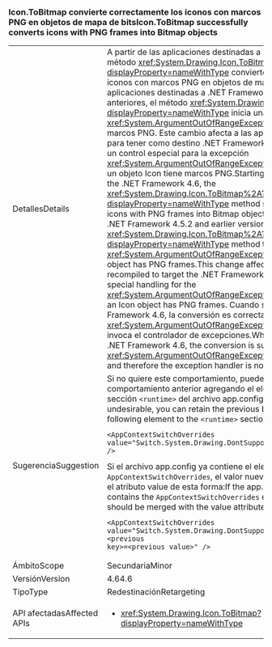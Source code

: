 ### <a name="icontobitmap-successfully-converts-icons-with-png-frames-into-bitmap-objects"></a><span data-ttu-id="09970-101">Icon.ToBitmap convierte correctamente los iconos con marcos PNG en objetos de mapa de bits</span><span class="sxs-lookup"><span data-stu-id="09970-101">Icon.ToBitmap successfully converts icons with PNG frames into Bitmap objects</span></span>

|   |   |
|---|---|
|<span data-ttu-id="09970-102">Detalles</span><span class="sxs-lookup"><span data-stu-id="09970-102">Details</span></span>|<span data-ttu-id="09970-103">A partir de las aplicaciones destinadas a .NET Framework 4.6, el método <xref:System.Drawing.Icon.ToBitmap%2A?displayProperty=nameWithType> convierte correctamente los iconos con marcos PNG en objetos de mapa de bits. En las aplicaciones destinadas a .NET Framework 4.5.2 y versiones anteriores, el método <xref:System.Drawing.Icon.ToBitmap%2A?displayProperty=nameWithType> inicia una excepción <xref:System.ArgumentOutOfRangeException> si el objeto Icon tiene marcos PNG. Este cambio afecta a las aplicaciones recompiladas para tener como destino .NET Framework 4.6 y que implementan un control especial para la excepción <xref:System.ArgumentOutOfRangeException> que se inicia cuando un objeto Icon tiene marcos PNG.</span><span class="sxs-lookup"><span data-stu-id="09970-103">Starting with the apps that target the .NET Framework 4.6, the <xref:System.Drawing.Icon.ToBitmap%2A?displayProperty=nameWithType> method successfully converts icons with PNG frames into Bitmap objects.In apps that target the .NET Framework 4.5.2 and earlier versions, the  <xref:System.Drawing.Icon.ToBitmap%2A?displayProperty=nameWithType> method throws an <xref:System.ArgumentOutOfRangeException> exception if the Icon object has PNG frames.This change affects apps that are recompiled to target the .NET Framework 4.6 and that implement special handling for the <xref:System.ArgumentOutOfRangeException> that is thrown when an Icon object has PNG frames.</span></span> <span data-ttu-id="09970-104">Cuando se ejecuta en .NET Framework 4.6, la conversión es correcta, ya no se genera un <xref:System.ArgumentOutOfRangeException> y, por tanto, ya no se invoca el controlador de excepciones.</span><span class="sxs-lookup"><span data-stu-id="09970-104">When running under the .NET Framework 4.6, the conversion is successful, an <xref:System.ArgumentOutOfRangeException> is no longer thrown, and therefore the exception handler is no longer invoked.</span></span>|
|<span data-ttu-id="09970-105">Sugerencia</span><span class="sxs-lookup"><span data-stu-id="09970-105">Suggestion</span></span>|<span data-ttu-id="09970-106">Si no quiere este comportamiento, puede conservar el comportamiento anterior agregando el elemento siguiente a la sección <code>&lt;runtime&gt;</code> del archivo app.config:</span><span class="sxs-lookup"><span data-stu-id="09970-106">If this behavior is undesirable, you can retain the previous behavior by adding the following element to the <code>&lt;runtime&gt;</code> section of your app.config file:</span></span><pre><code class="language-xml">&lt;AppContextSwitchOverrides&#13;&#10;value=&quot;Switch.System.Drawing.DontSupportPngFramesInIcons=true&quot; /&gt;&#13;&#10;</code></pre><span data-ttu-id="09970-107">Si el archivo app.config ya contiene el elemento <code>AppContextSwitchOverrides</code>, el valor nuevo se debe combinar con el atributo value de esta forma:</span><span class="sxs-lookup"><span data-stu-id="09970-107">If the app.config file already contains the <code>AppContextSwitchOverrides</code> element, the new value should be merged with the value attribute like this:</span></span><pre><code class="language-xml">&lt;AppContextSwitchOverrides&#13;&#10;value=&quot;Switch.System.Drawing.DontSupportPngFramesInIcons=true;&lt;previous key&gt;=&lt;previous value&gt;&quot; /&gt;&#13;&#10;</code></pre>|
|<span data-ttu-id="09970-108">Ámbito</span><span class="sxs-lookup"><span data-stu-id="09970-108">Scope</span></span>|<span data-ttu-id="09970-109">Secundaria</span><span class="sxs-lookup"><span data-stu-id="09970-109">Minor</span></span>|
|<span data-ttu-id="09970-110">Versión</span><span class="sxs-lookup"><span data-stu-id="09970-110">Version</span></span>|<span data-ttu-id="09970-111">4.6</span><span class="sxs-lookup"><span data-stu-id="09970-111">4.6</span></span>|
|<span data-ttu-id="09970-112">Tipo</span><span class="sxs-lookup"><span data-stu-id="09970-112">Type</span></span>|<span data-ttu-id="09970-113">Redestinación</span><span class="sxs-lookup"><span data-stu-id="09970-113">Retargeting</span></span>|
|<span data-ttu-id="09970-114">API afectadas</span><span class="sxs-lookup"><span data-stu-id="09970-114">Affected APIs</span></span>|<ul><li><xref:System.Drawing.Icon.ToBitmap?displayProperty=nameWithType></li></ul>|

